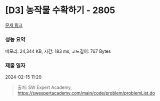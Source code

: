 # [D3] 농작물 수확하기 - 2805 

[문제 링크](https://swexpertacademy.com/main/code/problem/problemDetail.do?contestProbId=AV7GLXqKAWYDFAXB) 

### 성능 요약

메모리: 24,344 KB, 시간: 183 ms, 코드길이: 767 Bytes

### 제출 일자

2024-02-15 11:20



> 출처: SW Expert Academy, https://swexpertacademy.com/main/code/problem/problemList.do
